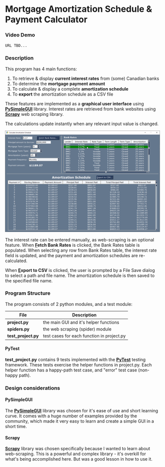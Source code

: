# Mortgage Amortization Schedule & Payment Calculator


### Video Demo
    URL TBD...


### Description

This program has 4 main functions:

1. To retrieve & display **current interest rates** from (some) Canadian banks
2. To determine the **mortgage payment amount**
3. To calculate & display a complete **amortization schedule**
4. To **export** the amortization schedule as a CSV file


These features are implemented as a **graphical user interface** using [**PySimpleGUI**](https://www.pysimplegui.org/) library. Interest rates are retrieved from bank websites using [**Scrapy**](https://scrapy.org/) web scraping library.

The calculations update instantly when any relevant input value is changed.

![Main screen](screen1.png)

The interest rate can be entered manually, as web-scraping is an optional feature. When **<u>F</u>etch Bank Rates** is clicked, the Bank Rates table is populated. When selecting any row from Bank Rates table, the interest rate field is updated, and the payment and amortization schedules are re-calculated.

When **<u>E</u>xport to CSV** is clicked, the user is prompted by a File Save dialog to select a path and file name. The amortization schedule is then saved to the specified file name.


### Program Structure

The program consists of 2 python modules, and a test module:

| File                | Description |
| ------------------- | ----------- |
| **project.py**      | the main GUI and it's helper functions |
| **spiders.py**      | the web scraping (spider) module |
| **test_project.py** | test cases for each function in project.py |


#### PyTest

**test_project.py** contains 9 tests implemented with the [**PyTest**](https://docs.pytest.org/) testing framework. These tests exercise the helper functions in project.py. Each helper function has a happy-path test case, and "error" test case (non-happy path).


### Design considerations

#### PySimpleGUI

The [**PySimpleGUI**](https://www.pysimplegui.org/) library was chosen for it's ease of use and short learning curve. It comes with a huge number of examples provided by the community, which made it very easy to learn and create a simple GUI in a short time.


#### Scrapy

[**Scrapy**](https://scrapy.org/) library was chosen specifically because I wanted to learn about web-scraping. This is a powerful and complex library - it's overkill for what's being accomplished here.  But was a good lesson in how to use it.
